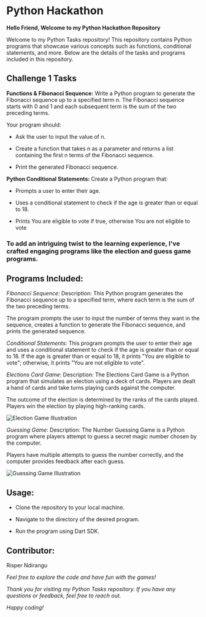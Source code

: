 # Python Hackathon

**Hello Friend, Welcome to my Python Hackathon Repository**

Welcome to my Python Tasks repository! This repository contains Python programs that showcase various concepts such as functions, conditional statements, and more. Below are the details of the tasks and programs included in this repository.

## Challenge 1 Tasks

**Functions & Fibonacci Sequence:** Write a Python program to generate the Fibonacci sequence up to a specified term n. 
The Fibonacci sequence starts with 0 and 1 and each subsequent term is the sum of the two preceding terms.

Your program should:

* Ask the user to input the value of n.

* Create a function that takes n as a parameter and returns a list containing the first n terms of the Fibonacci sequence.

* Print the generated Fibonacci sequence.

**Python Conditional Statements:** Create a Python program that: 

* Prompts a user to enter their age.
  
* Uses a conditional statement to check if the age is greater than or equal to 18.
  
* Prints You are eligible to vote if true, otherwise You are not eligible to vote

### To add an intriguing twist to the learning experience, I've crafted engaging programs like the election and guess game programs. 

## Programs Included:

*Fibonacci Sequence:* Description: This Python program generates the Fibonacci sequence up to a specified term, where each term is the sum of the two preceding terms. 

The program prompts the user to input the number of terms they want in the sequence, creates a function to generate the Fibonacci sequence, and prints the generated sequence.

*Conditional Statements:* This program prompts the user to enter their age and uses a conditional statement to check if the age is greater than or equal to 18. If the age is greater than or equal to 18, it prints "You are eligible to vote"; otherwise, it prints "You are not eligible to vote".

*Elections Card Game*: Description: The Elections Card Game is a Python program that simulates an election using a deck of cards. Players are dealt a hand of cards and take turns playing cards against the computer. 

The outcome of the election is determined by the ranks of the cards played. Players win the election by playing high-ranking cards.
  
![Election Game Illustration](https://github.com/Risper8/PYTHON-HACKATHON/blob/main/election.png)


*Guessing Game*: Description: The Number Guessing Game is a Python program where players attempt to guess a secret magic number chosen by the computer. 

Players have multiple attempts to guess the number correctly, and the computer provides feedback after each guess.

![Guessing Game Illustration](https://github.com/Risper8/PYTHON-HACKATHON/blob/main/guess.png)

## **Usage:**

* Clone the repository to your local machine.

* Navigate to the directory of the desired program.

* Run the program using Dart SDK.

## Contributor:
 Risper Ndirangu

*Feel free to explore the code and have fun with the games!*

*Thank you for visiting my Python Tasks repository. If you have any questions or feedback, feel free to reach out.*

*Happy coding!*
